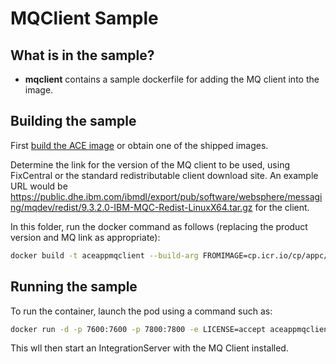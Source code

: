 
# MQClient Sample

## What is in the sample?

- **mqclient** contains a sample dockerfile for adding the MQ client into the image.

## Building the sample

First [build the ACE image](../../README.md#Building-a-container-image) or obtain one of the shipped images.

Determine the link for the version of the MQ client to be used, using FixCentral or the standard redistributable
client download site. An example URL would be https://public.dhe.ibm.com/ibmdl/export/pub/software/websphere/messaging/mqdev/redist/9.3.2.0-IBM-MQC-Redist-LinuxX64.tar.gz
for the client.

In this folder, run the docker command as follows (replacing the product version and MQ link as appropriate):

```bash
docker build -t aceappmqclient --build-arg FROMIMAGE=cp.icr.io/cp/appc/ace:12.0.10.0-r1 --build-arg MQ_URL=https://public.dhe.ibm.com/ibmdl/export/pub/software/websphere/messaging/mqdev/redist/9.3.2.0-IBM-MQC-Redist-LinuxX64.tar.gz --file Dockerfile .
```

## Running the sample

To run the container, launch the pod using a command such as:

```bash
docker run -d -p 7600:7600 -p 7800:7800 -e LICENSE=accept aceappmqclient
```

This wll then start an IntegrationServer with the MQ Client installed.
